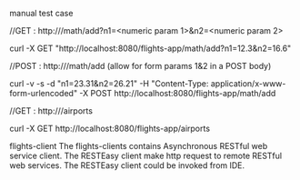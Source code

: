 
manual test case 


//GET : http://<server url>/math/add?n1=<numeric param 1>&n2=<numeric param 2>

curl -X GET "http://localhost:8080/flights-app/math/add?n1=12.3&n2=16.6"

//POST : http://<server url>/math/add (allow for form params 1&2 in a POST body)

curl -v -s -d "n1=23.31&n2=26.21" -H "Content-Type: application/x-www-form-urlencoded" -X POST http://localhost:8080/flights-app/math/add

//GET : http://<server url>/airports

curl -X GET http://localhost:8080/flights-app/airports


flights-client 
The flights-clients contains Asynchronous RESTful web service client. The RESTEasy client make http request to remote RESTful web services. The RESTEasy client could be invoked from IDE. 


